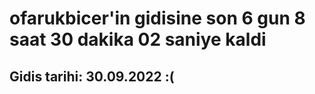 # ofarukbicer'in gidisine son 6 gun 8 saat 30 dakika 02 saniye kaldi

## Gidis tarihi: 30.09.2022 :(